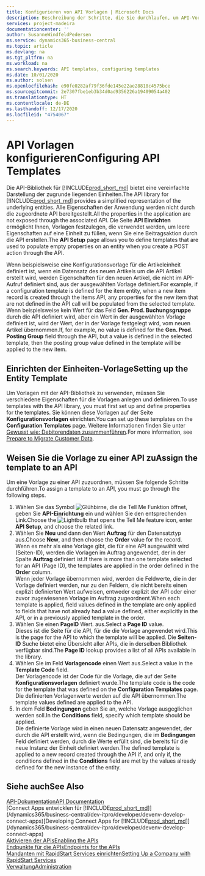 ```yaml
---
title: Konfigurieren von API Vorlagen | Microsoft Docs
description: Beschreibung der Schritte, die Sie durchlaufen, um API-Vorlagen für Dynamics 365 Business Central zu konfigurieren.
services: project-madeira
documentationcenter: ''
author: SusanneWindfeldPedersen
ms.service: dynamics365-business-central
ms.topic: article
ms.devlang: na
ms.tgt_pltfrm: na
ms.workload: na
ms.search.keywords: API templates, configuring templates
ms.date: 10/01/2020
ms.author: solsen
ms.openlocfilehash: e90fe0282af79f36fde145e22ae28818c4575bce
ms.sourcegitcommit: 2e7307fbe1eb3b34d0ad9356226a19409054a402
ms.translationtype: HT
ms.contentlocale: de-DE
ms.lasthandoff: 12/17/2020
ms.locfileid: "4754067"
---
```

# <a name="configuring-api-templates"></a><span data-ttu-id="2a872-103">API Vorlagen konfigurieren</span><span class="sxs-lookup"><span data-stu-id="2a872-103">Configuring API Templates</span></span>
<span data-ttu-id="2a872-104">Die API-Bibliothek für [!INCLUDE[prod_short_md](includes/prod_short.md)] bietet eine vereinfachte Darstellung der zugrunde liegenden Einheiten.</span><span class="sxs-lookup"><span data-stu-id="2a872-104">The API library for [!INCLUDE[prod_short_md](includes/prod_short.md)] provides a simplified representation of the underlying entities.</span></span> <span data-ttu-id="2a872-105">Alle Eigenschaften der Anwendung werden nicht durch die zugeordnete API bereitgestellt.</span><span class="sxs-lookup"><span data-stu-id="2a872-105">All the properties in the application are not exposed through the associated API.</span></span> <span data-ttu-id="2a872-106">Die Seite **API Einrichten** ermöglicht Ihnen, Vorlagen festzulegen, die verwendet werden, um leere Eigenschaften auf eine Einheit zu füllen, wenn Sie eine Beitragsaktion durch die API erstellen.</span><span class="sxs-lookup"><span data-stu-id="2a872-106">The **API Setup** page allows you to define templates that are used to populate empty properties on an entity when you create a POST action through the API.</span></span> 

<span data-ttu-id="2a872-107">Wenn beispielsweise eine Konfigurationsvorlage für die Artikeleinheit definiert ist, wenn ein Datensatz des neuen Artikels um die API Artikel erstellt wird, werden Eigenschaften für den neuen Artikel, die nicht im API-Aufruf definiert sind, aus der ausgewählten Vorlage definiert.</span><span class="sxs-lookup"><span data-stu-id="2a872-107">For example, if a configuration template is defined for the item entity, when a new item record is created through the items API, any properties for the new item that are not defined in the API call will be populated from the selected template.</span></span> <span data-ttu-id="2a872-108">Wenn beispielsweise kein Wert für das Feld **Gen. Prod. Buchungsgruppe** durch die API definiert wird, aber ein Wert in der ausgewählten Vorlage definiert ist, wird der Wert, der in der Vorlage festgelegt wird, vom neuen Artikel übernommen.</span><span class="sxs-lookup"><span data-stu-id="2a872-108">If, for example, no value is defined for the **Gen. Prod. Posting Group** field through the API, but a value is defined in the selected template, then the posting group value defined in the template will be applied to the new item.</span></span> 

## <a name="setting-up-the-entity-template"></a><span data-ttu-id="2a872-109">Einrichten der Einheiten-Vorlage</span><span class="sxs-lookup"><span data-stu-id="2a872-109">Setting up the Entity Template</span></span>
<span data-ttu-id="2a872-110">Um Vorlagen mit der API-Bibliothek zu verwenden, müssen Sie verschiedene Eigenschaften für die Vorlagen anlegen und definieren.</span><span class="sxs-lookup"><span data-stu-id="2a872-110">To use templates with the API library, you must first set up and define properties for the templates.</span></span> <span data-ttu-id="2a872-111">Sie können diese Vorlagen auf der Seite **Konfigurationsvorlagen** einrichten.</span><span class="sxs-lookup"><span data-stu-id="2a872-111">You can set up these templates on the **Configuration Templates** page.</span></span> <span data-ttu-id="2a872-112">Weitere Informationen finden Sie unter [Gewusst wie: Debitorendaten zusammenführen](admin-use-templates-to-prepare-customer-data-for-migration.md).</span><span class="sxs-lookup"><span data-stu-id="2a872-112">For more information, see [Prepare to Migrate Customer Data](admin-use-templates-to-prepare-customer-data-for-migration.md).</span></span> 

## <a name="assign-the-template-to-an-api"></a><span data-ttu-id="2a872-113">Weisen Sie die Vorlage zu einer API zu</span><span class="sxs-lookup"><span data-stu-id="2a872-113">Assign the template to an API</span></span>

<span data-ttu-id="2a872-114">Um eine Vorlage zu einer API zuzuordnen, müssen Sie folgende Schritte durchführen.</span><span class="sxs-lookup"><span data-stu-id="2a872-114">To assign a template to an API, you must go through the following steps.</span></span>

1. <span data-ttu-id="2a872-115">Wählen Sie das Symbol ![Glühbirne, die die Tell Me Funktion öffnet](media/ui-search/search_small.png "Was möchten Sie tun?"), geben Sie **API-Einrichtung** ein und wählen Sie den entsprechenden Link.</span><span class="sxs-lookup"><span data-stu-id="2a872-115">Choose the ![Lightbulb that opens the Tell Me feature](media/ui-search/search_small.png "Tell me what you want to do") icon, enter **API Setup**, and choose the related link.</span></span>
2. <span data-ttu-id="2a872-116">Wählen Sie **Neu** und dann den Wert **Auftrag** für den Datensatztyp aus.</span><span class="sxs-lookup"><span data-stu-id="2a872-116">Choose **New**, and then choose the **Order** value for the record.</span></span>  
<span data-ttu-id="2a872-117">Wenn es mehr als eine Vorlage gibt, die für eine API ausgewählt wird (Seiten-ID), werden die Vorlagen im Auftrag angewendet, der in der Spalte **Auftrag** definiert ist.</span><span class="sxs-lookup"><span data-stu-id="2a872-117">If there is more than one template selected for an API (Page ID), the templates are applied in the order defined in the **Order** column.</span></span>   
<span data-ttu-id="2a872-118">Wenn jeder Vorlage übernommen wird, werden die Feldwerte, die in der Vorlage definiert werden, nur zu den Feldern, die nicht bereits einen explizit definierten Wert aufweisen, entweder explizit der API oder einer zuvor zugewiesenen Vorlage im Auftrag zugeordnent.</span><span class="sxs-lookup"><span data-stu-id="2a872-118">When each template is applied, field values defined in the template are only applied to fields that have not already had a value defined, either explicitly in the API, or in a previously applied template in the order.</span></span> 
3. <span data-ttu-id="2a872-119">Wählen Sie einen **PageID** Wert. aus.</span><span class="sxs-lookup"><span data-stu-id="2a872-119">Select a **Page ID** value.</span></span>  
<span data-ttu-id="2a872-120">Dieses ist die Seite für die API, für die die Vorlage angewendet wird.</span><span class="sxs-lookup"><span data-stu-id="2a872-120">This is the page for the API to which the template will be applied.</span></span> <span data-ttu-id="2a872-121">Die **Seiten-ID** Suche bietet eine Übersicht aller APIs, die in derselben Bibliothek verfügbar sind.</span><span class="sxs-lookup"><span data-stu-id="2a872-121">The **Page ID** lookup provides a list of all APIs available in the library.</span></span>
4. <span data-ttu-id="2a872-122">Wählen Sie im Feld **Vorlagencode** einen Wert aus.</span><span class="sxs-lookup"><span data-stu-id="2a872-122">Select a value in the **Template Code** field.</span></span>  
<span data-ttu-id="2a872-123">Der Vorlagencode ist der Code für die Vorlage, die auf der Seite **Konfigurationsvorlagen** definiert wurde.</span><span class="sxs-lookup"><span data-stu-id="2a872-123">The template code is the code for the template that was defined on the **Configuration Templates** page.</span></span> <span data-ttu-id="2a872-124">Die definierten Vorlagenwerte werden auf die API übernommen.</span><span class="sxs-lookup"><span data-stu-id="2a872-124">The template values defined are applied to the API.</span></span> 
5. <span data-ttu-id="2a872-125">In dem Feld **Bedingungen** geben Sie an, welche Vorlage ausgeglichen werden soll.</span><span class="sxs-lookup"><span data-stu-id="2a872-125">In the **Conditions** field, specify which template should be applied.</span></span>  
<span data-ttu-id="2a872-126">Die definierte Vorlage wird in einen neuen Datensatz angewendet, der durch die API erstellt wird, wenn die Bedingungen, die im **Bedingungen** Feld definiert werden, durch die Werte erfüllt sind, die bereits für die neue Instanz der Einheit definiert werden.</span><span class="sxs-lookup"><span data-stu-id="2a872-126">The defined template is applied to a new record created through the API if, and only if, the conditions defined in the **Conditions** field are met by the values already defined for the new instance of the entity.</span></span>

## <a name="see-also"></a><span data-ttu-id="2a872-127">Siehe auch</span><span class="sxs-lookup"><span data-stu-id="2a872-127">See Also</span></span>
[<span data-ttu-id="2a872-128">API-Dokumentation</span><span class="sxs-lookup"><span data-stu-id="2a872-128">API Documentation</span></span>](/dynamics-nav/fin-graph)  
<span data-ttu-id="2a872-129">[Connect Apps entwicklen für [!INCLUDE[prod_short_md](includes/prod_short.md)]](/dynamics365/business-central/dev-itpro/developer/devenv-develop-connect-apps)</span><span class="sxs-lookup"><span data-stu-id="2a872-129">[Developing Connect Apps for [!INCLUDE[prod_short_md](includes/prod_short.md)]](/dynamics365/business-central/dev-itpro/developer/devenv-develop-connect-apps)</span></span>  
[<span data-ttu-id="2a872-130">Aktivieren der APIs</span><span class="sxs-lookup"><span data-stu-id="2a872-130">Enabling the APIs</span></span>](/dynamics-nav/enabling-apis-for-dynamics-nav)  
[<span data-ttu-id="2a872-131">Endpunkte für die APIs</span><span class="sxs-lookup"><span data-stu-id="2a872-131">Endpoints for the APIs</span></span>](/dynamics-nav/endpoints-apis-for-dynamics)  
[<span data-ttu-id="2a872-132">Mandanten mit RapidStart Services einrichten</span><span class="sxs-lookup"><span data-stu-id="2a872-132">Setting Up a Company with RapidStart Services</span></span>](admin-set-up-a-company-with-rapidstart.md)  
[<span data-ttu-id="2a872-133">Verwaltung</span><span class="sxs-lookup"><span data-stu-id="2a872-133">Administration</span></span>](admin-setup-and-administration.md)
